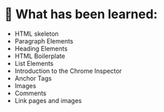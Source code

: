 <h1> 🔭 What has been learned: </h1>

- HTML skeleton
- Paragraph Elements
- Heading Elements
- HTML Boilerplate
- List Elements
- Introduction to the Chrome Inspector
- Anchor Tags
- Images
- Comments
- Link pages and images